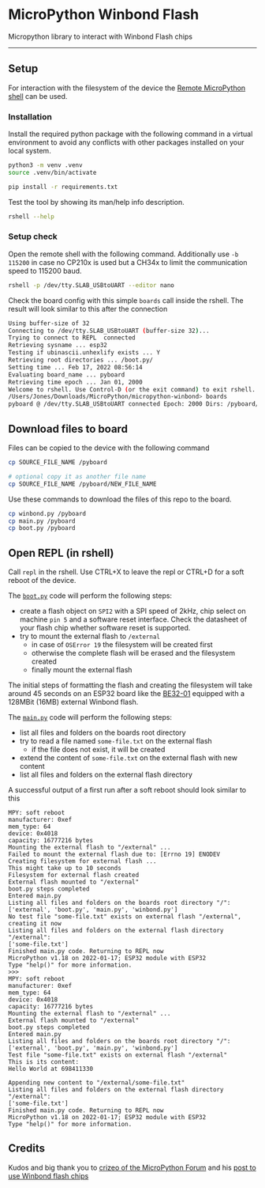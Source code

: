 # MicroPython Winbond Flash

Micropython library to interact with Winbond Flash chips

-----------------------

## Setup

For interaction with the filesystem of the device the
[Remote MicroPython shell][ref-remote-upy-shell] can be used.

### Installation

Install the required python package with the following command in a virtual
environment to avoid any conflicts with other packages installed on your local
system.

```bash
python3 -m venv .venv
source .venv/bin/activate

pip install -r requirements.txt
```

Test the tool by showing its man/help info description.

```bash
rshell --help
```

### Setup check

Open the remote shell with the following command. Additionally use `-b 115200`
in case no CP210x is used but a CH34x to limit the communication speed to
115200 baud.

```bash
rshell -p /dev/tty.SLAB_USBtoUART --editor nano
```

Check the board config with this simple `boards` call inside the rshell. The
result will look similar to this after the connection

```bash
Using buffer-size of 32
Connecting to /dev/tty.SLAB_USBtoUART (buffer-size 32)...
Trying to connect to REPL  connected
Retrieving sysname ... esp32
Testing if ubinascii.unhexlify exists ... Y
Retrieving root directories ... /boot.py/
Setting time ... Feb 17, 2022 08:56:14
Evaluating board_name ... pyboard
Retrieving time epoch ... Jan 01, 2000
Welcome to rshell. Use Control-D (or the exit command) to exit rshell.
/Users/Jones/Downloads/MicroPython/micropython-winbond> boards
pyboard @ /dev/tty.SLAB_USBtoUART connected Epoch: 2000 Dirs: /pyboard/boot.py
```

## Download files to board

Files can be copied to the device with the following command

```bash
cp SOURCE_FILE_NAME /pyboard

# optional copy it as another file name
cp SOURCE_FILE_NAME /pyboard/NEW_FILE_NAME
```

Use these commands to download the files of this repo to the board.

```bash
cp winbond.py /pyboard
cp main.py /pyboard
cp boot.py /pyboard
```

## Open REPL (in rshell)

Call `repl` in the rshell. Use CTRL+X to leave the repl or CTRL+D for a soft
reboot of the device.

The [`boot.py`](boot.py) code will perform the following steps:

 * create a flash object on `SPI2` with a SPI speed of 2kHz, chip select on
   machine `pin 5` and a software reset interface. Check the datasheet of your
   flash chip whether software reset is supported.
 * try to mount the external flash to `/external`
 	 * in case of `OSError 19` the filesystem will be created first
 	 * otherwise the complete flash will be erased and the filesystem created
 	 * finally mount the external flash

The initial steps of formatting the flash and creating the filesystem will
take around 45 seconds on an ESP32 board like the [BE32-01][ref-be32] equipped
with a 128MBit (16MB) external Winbond flash.

The [`main.py`](main.py) code will perform the following steps:

 * list all files and folders on the boards root directory
 * try to read a file named `some-file.txt` on the external flash
 	 * if the file does not exist, it will be created
 * extend the content of `some-file.txt` on the external flash with new content
 * list all files and folders on the external flash directory

A successful output of a first run after a soft reboot should look similar to
this

```
MPY: soft reboot
manufacturer: 0xef
mem_type: 64
device: 0x4018
capacity: 16777216 bytes
Mounting the external flash to "/external" ...
Failed to mount the external flash due to: [Errno 19] ENODEV
Creating filesystem for external flash ...
This might take up to 10 seconds
Filesystem for external flash created
External flash mounted to "/external"
boot.py steps completed
Entered main.py
Listing all files and folders on the boards root directory "/":
['external', 'boot.py', 'main.py', 'winbond.py']
No test file "some-file.txt" exists on external flash "/external", creating it now
Listing all files and folders on the external flash directory "/external":
['some-file.txt']
Finished main.py code. Returning to REPL now
MicroPython v1.18 on 2022-01-17; ESP32 module with ESP32
Type "help()" for more information.
>>>
MPY: soft reboot
manufacturer: 0xef
mem_type: 64
device: 0x4018
capacity: 16777216 bytes
Mounting the external flash to "/external" ...
External flash mounted to "/external"
boot.py steps completed
Entered main.py
Listing all files and folders on the boards root directory "/":
['external', 'boot.py', 'main.py', 'winbond.py']
Test file "some-file.txt" exists on external flash "/external"
This is its content:
Hello World at 698411330

Appending new content to "/external/some-file.txt"
Listing all files and folders on the external flash directory "/external":
['some-file.txt']
Finished main.py code. Returning to REPL now
MicroPython v1.18 on 2022-01-17; ESP32 module with ESP32
Type "help()" for more information.
```

## Credits

Kudos and big thank you to [crizeo of the MicroPython Forum][ref-crizeo] and
his [post to use Winbond flash chips][ref-upy-forum-winbond-driver]

<!-- Links -->
[ref-remote-upy-shell]: https://github.com/dhylands/rshell
[ref-be32]: https://github.com/brainelectronics/BE32-01/
[ref-crizeo]: https://forum.micropython.org/memberlist.php?mode=viewprofile&u=3067
[ref-upy-forum-winbond-driver]: https://forum.micropython.org/viewtopic.php?f=16&t=3899&start=10
